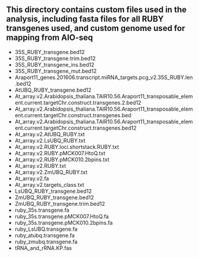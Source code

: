 ## This directory contains custom files used in the analysis, including fasta files for all RUBY transgenes used, and custom genome used for mapping from AIO-seq 

* 35S_RUBY_transgene.bed12
* 35S_RUBY_transgene.trim.bed12
* 35S_RUBY_transgene_ins.bed12
* 35S_RUBY_transgene_mut.bed12
* Araport11_genes.201606.transcript.miRNA_targets.pcg_v2.35S_RUBY.len.bed12
* AtUBQ_RUBY_transgene.bed12
* At_array.v2.Arabidopsis_thaliana.TAIR10.56.Araport11_transposable_element.current.targetChr.construct.transgenes.2.bed12
* At_array.v2.Arabidopsis_thaliana.TAIR10.56.Araport11_transposable_element.current.targetChr.construct.transgenes.bed
* At_array.v2.Arabidopsis_thaliana.TAIR10.56.Araport11_transposable_element.current.targetChr.construct.transgenes.bed12
* At_array.v2.AtUBQ_RUBY.txt
* At_array.v2.LsUBQ_RUBY.txt
* At_array.v2.RUBY.loci.shortstack.RUBY.txt
* At_array.v2.RUBY.pMCK007.HtoQ.txt
* At_array.v2.RUBY.pMCK010.2bpins.txt
* At_array.v2.RUBY.txt
* At_array.v2.ZmUBQ_RUBY.txt
* At_array.v2.fa
* At_array.v2.targets_class.txt
* LsUBQ_RUBY_transgene.bed12
* ZmUBQ_RUBY_transgene.bed12
* ZmUBQ_RUBY_transgene.trim.bed12
* ruby_35s.transgene.fa
* ruby_35s.transgene.pMCK007.HtoQ.fa
* ruby_35s.transgene.pMCK010.2bpins.fa
* ruby_LsUBQ.transgene.fa
* ruby_atubq.transgene.fa
* ruby_zmubq.transgene.fa
* tRNA_and_rRNA.KP.fas

